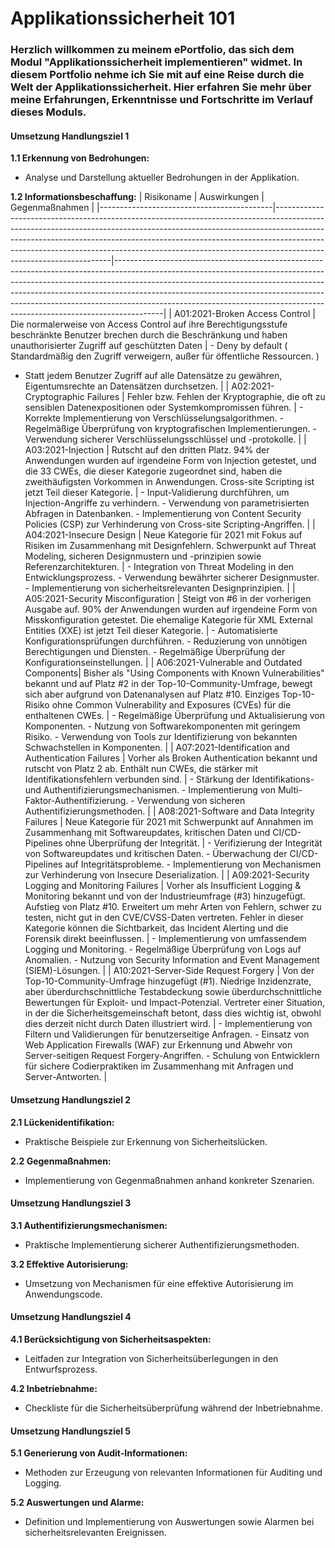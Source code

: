 # Applikationssicherheit 101 

### Herzlich willkommen zu meinem ePortfolio, das sich dem Modul "Applikationssicherheit implementieren" widmet. In diesem Portfolio nehme ich Sie mit auf eine Reise durch die Welt der Applikationssicherheit. Hier erfahren Sie mehr über meine Erfahrungen, Erkenntnisse und Fortschritte im Verlauf dieses Moduls.

#### Umsetzung Handlungsziel 1

**1.1 Erkennung von Bedrohungen:**
- Analyse und Darstellung aktueller Bedrohungen in der Applikation.
  
**1.2 Informationsbeschaffung:**
| Risikoname                               | Auswirkungen                                                                                                                                                                                                                                                                                                                                               | Gegenmaßnahmen                                                                                                                                                                                                                                                                                                                                                                                                   |
|-------------------------------------------|-------------------------------------------------------------------------------------------------------------------------------------------------------------------------------------------------------------------------------------------------------------------------------------------------------------------------------------------------------------|------------------------------------------------------------------------------------------------------------------------------------------------------------------------------------------------------------------------------------------------------------------------------------------------------------------------------------------------------------------------------------------------------------------|
| A01:2021-Broken Access Control            | Die normalerweise von Access Control auf ihre Berechtigungsstufe beschränkte Benutzer brechen durch die Beschränkung und haben unauthorisierter Zugriff auf geschützten Daten                                                                                         | - Deny by default ( Standardmäßig den Zugriff verweigern, außer für öffentliche Ressourcen. ) 
- Statt jedem Benutzer Zugriff auf alle Datensätze zu gewähren, Eigentumsrechte an Datensätzen durchsetzen.                                                                                                                                                                        |
| A02:2021-Cryptographic Failures          | Fehler bzw. Fehlen der Kryptographie, die oft zu sensiblen Datenexpositionen oder Systemkompromissen führen.                                                                                                                                                    | - Korrekte Implementierung von Verschlüsselungsalgorithmen. - Regelmäßige Überprüfung von kryptografischen Implementierungen. - Verwendung sicherer Verschlüsselungsschlüssel und -protokolle.                                                                                                                                                                                                                     |
| A03:2021-Injection                        | Rutscht auf den dritten Platz. 94% der Anwendungen wurden auf irgendeine Form von Injection getestet, und die 33 CWEs, die dieser Kategorie zugeordnet sind, haben die zweithäufigsten Vorkommen in Anwendungen. Cross-site Scripting ist jetzt Teil dieser Kategorie.                                                                  | - Input-Validierung durchführen, um Injection-Angriffe zu verhindern. - Verwendung von parametrisierten Abfragen in Datenbanken. - Implementierung von Content Security Policies (CSP) zur Verhinderung von Cross-site Scripting-Angriffen.                                                                                                                                                                     |
| A04:2021-Insecure Design                  | Neue Kategorie für 2021 mit Fokus auf Risiken im Zusammenhang mit Designfehlern. Schwerpunkt auf Threat Modeling, sicheren Designmustern und -prinzipien sowie Referenzarchitekturen.                                                                                                                                                                       | - Integration von Threat Modeling in den Entwicklungsprozess. - Verwendung bewährter sicherer Designmuster. - Implementierung von sicherheitsrelevanten Designprinzipien.                                                                                                                                                                                                                                    |
| A05:2021-Security Misconfiguration        | Steigt von #6 in der vorherigen Ausgabe auf. 90% der Anwendungen wurden auf irgendeine Form von Misskonfiguration getestet. Die ehemalige Kategorie für XML External Entities (XXE) ist jetzt Teil dieser Kategorie.                                                                                                                                        | - Automatisierte Konfigurationsprüfungen durchführen. - Reduzierung von unnötigen Berechtigungen und Diensten. - Regelmäßige Überprüfung der Konfigurationseinstellungen.                                                                                                                                                                                                                                      |
| A06:2021-Vulnerable and Outdated Components| Bisher als "Using Components with Known Vulnerabilities" bekannt und auf Platz #2 in der Top-10-Community-Umfrage, bewegt sich aber aufgrund von Datenanalysen auf Platz #10. Einziges Top-10-Risiko ohne Common Vulnerability and Exposures (CVEs) für die enthaltenen CWEs.                                                                               | - Regelmäßige Überprüfung und Aktualisierung von Komponenten. - Nutzung von Softwarekomponenten mit geringem Risiko. - Verwendung von Tools zur Identifizierung von bekannten Schwachstellen in Komponenten.                                                                                                                                                                                                          |
| A07:2021-Identification and Authentication Failures | Vorher als Broken Authentication bekannt und rutscht von Platz 2 ab. Enthält nun CWEs, die stärker mit Identifikationsfehlern verbunden sind.                                                                                                                                                                                                              | - Stärkung der Identifikations- und Authentifizierungsmechanismen. - Implementierung von Multi-Faktor-Authentifizierung. - Verwendung von sicheren Authentifizierungsmethoden.                                                                                                                                                                                                                               |
| A08:2021-Software and Data Integrity Failures | Neue Kategorie für 2021 mit Schwerpunkt auf Annahmen im Zusammenhang mit Softwareupdates, kritischen Daten und CI/CD-Pipelines ohne Überprüfung der Integrität.                                                                                                                                                                                      | - Verifizierung der Integrität von Softwareupdates und kritischen Daten. - Überwachung der CI/CD-Pipelines auf Integritätsprobleme. - Implementierung von Mechanismen zur Verhinderung von Insecure Deserialization.                                                                                                                                                                                                   |
| A09:2021-Security Logging and Monitoring Failures | Vorher als Insufficient Logging & Monitoring bekannt und von der Industrieumfrage (#3) hinzugefügt. Aufstieg von Platz #10. Erweitert um mehr Arten von Fehlern, schwer zu testen, nicht gut in den CVE/CVSS-Daten vertreten. Fehler in dieser Kategorie können die Sichtbarkeit, das Incident Alerting und die Forensik direkt beeinflussen. | - Implementierung von umfassendem Logging und Monitoring. - Regelmäßige Überprüfung von Logs auf Anomalien. - Nutzung von Security Information and Event Management (SIEM)-Lösungen.                                                                                                                                                                                                                              |
| A10:2021-Server-Side Request Forgery      | Von der Top-10-Community-Umfrage hinzugefügt (#1). Niedrige Inzidenzrate, aber überdurchschnittliche Testabdeckung sowie überdurchschnittliche Bewertungen für Exploit- und Impact-Potenzial. Vertreter einer Situation, in der die Sicherheitsgemeinschaft betont, dass dies wichtig ist, obwohl dies derzeit nicht durch Daten illustriert wird.               | - Implementierung von Filtern und Validierungen für benutzerseitige Anfragen. - Einsatz von Web Application Firewalls (WAF) zur Erkennung und Abwehr von Server-seitigen Request Forgery-Angriffen. - Schulung von Entwicklern für sichere Codierpraktiken im Zusammenhang mit Anfragen und Server-Antworten.                                                   |


#### Umsetzung Handlungsziel 2

**2.1 Lückenidentifikation:**
- Praktische Beispiele zur Erkennung von Sicherheitslücken.

**2.2 Gegenmaßnahmen:**
- Implementierung von Gegenmaßnahmen anhand konkreter Szenarien.

#### Umsetzung Handlungsziel 3

**3.1 Authentifizierungsmechanismen:**
- Praktische Implementierung sicherer Authentifizierungsmethoden.

**3.2 Effektive Autorisierung:**
- Umsetzung von Mechanismen für eine effektive Autorisierung im Anwendungscode.

#### Umsetzung Handlungsziel 4

**4.1 Berücksichtigung von Sicherheitsaspekten:**
- Leitfaden zur Integration von Sicherheitsüberlegungen in den Entwurfsprozess.

**4.2 Inbetriebnahme:**
- Checkliste für die Sicherheitsüberprüfung während der Inbetriebnahme.

#### Umsetzung Handlungsziel 5

**5.1 Generierung von Audit-Informationen:**
- Methoden zur Erzeugung von relevanten Informationen für Auditing und Logging.

**5.2 Auswertungen und Alarme:**
- Definition und Implementierung von Auswertungen sowie Alarmen bei sicherheitsrelevanten Ereignissen.
